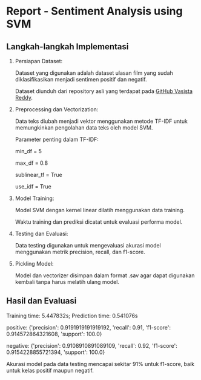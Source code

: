 # Report - Sentiment Analysis using SVM

## Langkah-langkah Implementasi

1. Persiapan Dataset:

    Dataset yang digunakan adalah dataset ulasan film yang sudah diklasifikasikan menjadi sentimen positif dan negatif.

    Dataset diunduh dari repository asli yang terdapat pada [GitHub Vasista Reddy](https://github.com/Vasistareddy/sentiment_analysis).

2. Preprocessing dan Vectorization:

    Data teks diubah menjadi vektor menggunakan metode TF-IDF untuk memungkinkan pengolahan data teks oleh model SVM.

    Parameter penting dalam TF-IDF:

    min_df = 5

    max_df = 0.8

    sublinear_tf = True

    use_idf = True

3. Model Training:

    Model SVM dengan kernel linear dilatih menggunakan data training.

    Waktu training dan prediksi dicatat untuk evaluasi performa model.

4. Testing dan Evaluasi:

    Data testing digunakan untuk mengevaluasi akurasi model menggunakan metrik precision, recall, dan f1-score.

5. Pickling Model:

    Model dan vectorizer disimpan dalam format .sav agar dapat digunakan kembali tanpa harus melatih ulang model.

## Hasil dan Evaluasi

Training time: 5.447832s; Prediction time: 0.541076s

positive:  {'precision': 0.9191919191919192, 'recall': 0.91, 'f1-score': 0.914572864321608, 'support': 100.0}

negative:  {'precision': 0.9108910891089109, 'recall': 0.92, 'f1-score': 0.9154228855721394, 'support': 100.0}

Akurasi model pada data testing mencapai sekitar 91% untuk f1-score, baik untuk kelas positif maupun negatif.
